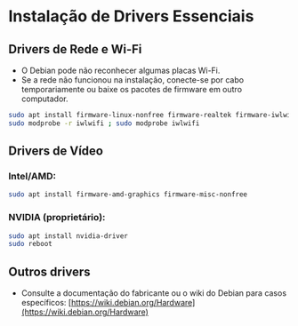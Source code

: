 # Instalação de Drivers Essenciais

## Drivers de Rede e Wi-Fi

- O Debian pode não reconhecer algumas placas Wi-Fi.  
- Se a rede não funcionou na instalação, conecte-se por cabo temporariamente ou baixe os pacotes de firmware em outro computador.

```bash
sudo apt install firmware-linux-nonfree firmware-realtek firmware-iwlwifi
sudo modprobe -r iwlwifi ; sudo modprobe iwlwifi
```

## Drivers de Vídeo

### Intel/AMD:
```bash
sudo apt install firmware-amd-graphics firmware-misc-nonfree
```

### NVIDIA (proprietário):
```bash
sudo apt install nvidia-driver
sudo reboot
```

## Outros drivers

- Consulte a documentação do fabricante ou o wiki do Debian para casos específicos:
  [https://wiki.debian.org/Hardware](https://wiki.debian.org/Hardware)